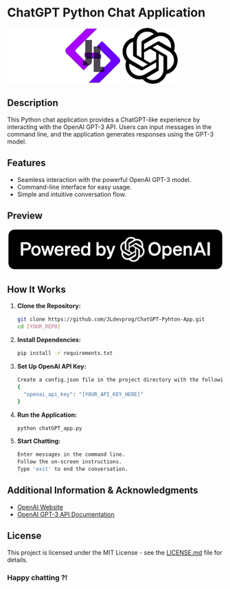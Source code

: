 # ChatGPT Python Chat Application

<div>
    <img src="/img/openai-white-logomark.png" alt="ChatGPT_Logo" width="auto" height="130">
    <img src="/img/JLdp_lg.png" alt="JLdp_Logo" width="auto" height="130">
    <img src="/img/openai-logomark.png" alt="ChatGPT_Logo" width="auto" height="130">
</div>

## Description
This Python chat application provides a ChatGPT-like experience by interacting with the OpenAI GPT-3 API. Users can input messages in the command line, and the application generates responses using the GPT-3 model.

## Features
- Seamless interaction with the powerful OpenAI GPT-3 model.
- Command-line interface for easy usage.
- Simple and intuitive conversation flow.

## Preview
[![PoweredByChatGPT](/img/powered-by-openai-badge-filled-on-dark.svg)](https://www.openai.com/)

## How It Works

1. **Clone the Repository:**
   ```bash
   git clone https://github.com/JLdevprog/ChatGPT-Pyhton-App.git
   cd [YOUR_REPO]

2. **Install Dependencies:**
    ```bash
    pip install -r requirements.txt

3. **Set Up OpenAI API Key:**
    ```bash
    Create a config.json file in the project directory with the following content:
    {
      "openai_api_key": "[YOUR_API_KEY_HERE]"
    }
    
4. **Run the Application:**
    ```bash
    python chatGPT_app.py
    
5. **Start Chatting:**
    ```bash
    Enter messages in the command line.
    Follow the on-screen instructions.
    Type 'exit' to end the conversation.

## Additional Information & Acknowledgments
- [OpenAI Website](https://www.openai.com/)
- [OpenAI GPT-3 API Documentation](https://beta.openai.com/docs/)

## License
This project is licensed under the MIT License - see the [LICENSE.md](LICENSE.md) file for details.

### Happy chatting ?!
